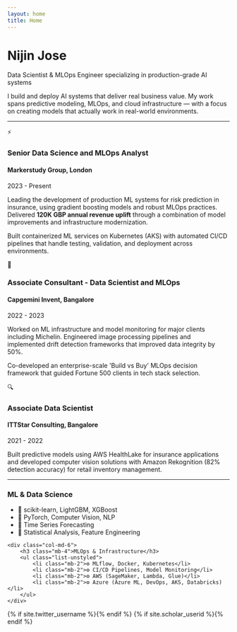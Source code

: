 ```yaml
---
layout: home
title: Home
---
```


<div class="row justify-content-center">
    <div class="col-md-8 text-center">
        <h1 class="mt-4">Nijin Jose</h1>
        <p class="lead mb-5">Data Scientist & MLOps Engineer specializing in production-grade AI systems</p>
    </div>
</div>

<div class="row">
    <div class="col-md-12">
        <div class="alert alert-light">
            <p>I build and deploy AI systems that deliver real business value. My work spans predictive modeling, MLOps, and cloud infrastructure — with a focus on creating models that actually work in real-world environments.</p>
        </div>
    </div>
</div>

<hr class="my-5" />

<div class="row align-items-center mb-5">
    <div class="col-md-2 text-center">
        <div class="company-logo p-3">
            <!-- Markerstudy logo placeholder -->
            <span class="display-4">⚡</span>
        </div>
    </div>
    <div class="col-md-10">
        <h3>Senior Data Science and MLOps Analyst</h3>
        <h4 class="text-muted">Markerstudy Group, London</h4>
        <p class="text-muted">2023 - Present</p>
        <p>Leading the development of production ML systems for risk prediction in insurance, using gradient boosting models and robust MLOps practices. Delivered <strong>120K GBP annual revenue uplift</strong> through a combination of model improvements and infrastructure modernization.</p>
        <p>Built containerized ML services on Kubernetes (AKS) with automated CI/CD pipelines that handle testing, validation, and deployment across environments.</p>
    </div>
</div>

<div class="row align-items-center mb-5">
    <div class="col-md-2 text-center">
        <div class="company-logo p-3">
            <!-- Capgemini logo placeholder -->
            <span class="display-4">🔷</span>
        </div>
    </div>
    <div class="col-md-10">
        <h3>Associate Consultant - Data Scientist and MLOps</h3>
        <h4 class="text-muted">Capgemini Invent, Bangalore</h4>
        <p class="text-muted">2022 - 2023</p>
        <p>Worked on ML infrastructure and model monitoring for major clients including Michelin. Engineered image processing pipelines and implemented drift detection frameworks that improved data integrity by 50%.</p>
        <p>Co-developed an enterprise-scale 'Build vs Buy' MLOps decision framework that guided Fortune 500 clients in tech stack selection.</p>
    </div>
</div>

<div class="row align-items-center mb-5">
    <div class="col-md-2 text-center">
        <div class="company-logo p-3">
            <!-- ITTStar logo placeholder -->
            <span class="display-4">🔍</span>
        </div>
    </div>
    <div class="col-md-10">
        <h3>Associate Data Scientist</h3>
        <h4 class="text-muted">ITTStar Consulting, Bangalore</h4>
        <p class="text-muted">2021 - 2022</p>
        <p>Built predictive models using AWS HealthLake for insurance applications and developed computer vision solutions with Amazon Rekognition (82% detection accuracy) for retail inventory management.</p>
    </div>
</div>

<hr class="my-5" />

<div class="row">
    <div class="col-md-6">
        <h3 class="mb-4">ML & Data Science</h3>
        <ul class="list-unstyled">
            <li class="mb-2">🔹 scikit-learn, LightGBM, XGBoost</li>
            <li class="mb-2">🔹 PyTorch, Computer Vision, NLP</li>
            <li class="mb-2">🔹 Time Series Forecasting</li>
            <li class="mb-2">🔹 Statistical Analysis, Feature Engineering</li>
        </ul>
    </div>
    
    <div class="col-md-6">
        <h3 class="mb-4">MLOps & Infrastructure</h3>
        <ul class="list-unstyled">
            <li class="mb-2">⚙️ MLflow, Docker, Kubernetes</li>
            <li class="mb-2">⚙️ CI/CD Pipelines, Model Monitoring</li>
            <li class="mb-2">⚙️ AWS (SageMaker, Lambda, Glue)</li>
            <li class="mb-2">⚙️ Azure (Azure ML, DevOps, AKS, Databricks)</li>
        </ul>
    </div>
</div>

<div class="row mt-4">
    <div class="col-md-12 text-center">
        <div class="social-icons mt-4">
            <a href="https://linkedin.com/in/{{ site.linkedin_username }}" class="mx-2"><i class="fab fa-linkedin fa-2x"></i></a>
            <a href="https://github.com/{{ site.github_username }}" class="mx-2"><i class="fab fa-github fa-2x"></i></a>
            {% if site.twitter_username %}<a href="https://twitter.com/{{ site.twitter_username }}" class="mx-2"><i class="fab fa-twitter fa-2x"></i></a>{% endif %}
            {% if site.scholar_userid %}<a href="https://scholar.google.com/citations?user={{ site.scholar_userid }}" class="mx-2"><i class="fas fa-graduation-cap fa-2x"></i></a>{% endif %}
        </div>
    </div>
</div>
